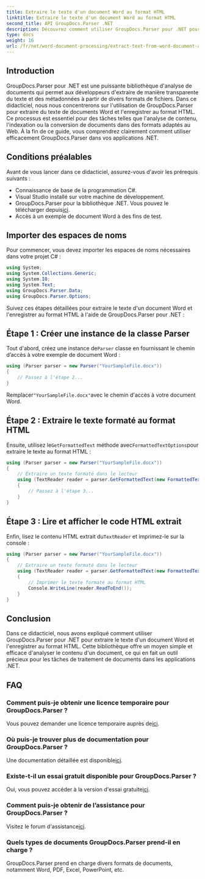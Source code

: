 ```yaml
---
title: Extraire le texte d'un document Word au format HTML
linktitle: Extraire le texte d'un document Word au format HTML
second_title: API GroupDocs.Parser .NET
description: Découvrez comment utiliser GroupDocs.Parser pour .NET pour extraire du texte de documents Word et l'enregistrer au format HTML. Tutoriel étape par étape avec des exemples de code.
type: docs
weight: 16
url: /fr/net/word-document-processing/extract-text-from-word-document-as-html/
---
```

## Introduction
GroupDocs.Parser pour .NET est une puissante bibliothèque d'analyse de documents qui permet aux développeurs d'extraire de manière transparente du texte et des métadonnées à partir de divers formats de fichiers. Dans ce didacticiel, nous nous concentrerons sur l'utilisation de GroupDocs.Parser pour extraire du texte de documents Word et l'enregistrer au format HTML. Ce processus est essentiel pour des tâches telles que l'analyse de contenu, l'indexation ou la conversion de documents dans des formats adaptés au Web. À la fin de ce guide, vous comprendrez clairement comment utiliser efficacement GroupDocs.Parser dans vos applications .NET.
## Conditions préalables
Avant de vous lancer dans ce didacticiel, assurez-vous d'avoir les prérequis suivants :
- Connaissance de base de la programmation C#.
- Visual Studio installé sur votre machine de développement.
-  GroupDocs.Parser pour la bibliothèque .NET. Vous pouvez le télécharger depuis[ici](https://releases.groupdocs.com/parser/net/).
- Accès à un exemple de document Word à des fins de test.
## Importer des espaces de noms
Pour commencer, vous devez importer les espaces de noms nécessaires dans votre projet C# :
```csharp
using System;
using System.Collections.Generic;
using System.IO;
using System.Text;
using GroupDocs.Parser.Data;
using GroupDocs.Parser.Options;
```
Suivez ces étapes détaillées pour extraire le texte d'un document Word et l'enregistrer au format HTML à l'aide de GroupDocs.Parser pour .NET :
## Étape 1 : Créer une instance de la classe Parser
 Tout d'abord, créez une instance de`Parser` classe en fournissant le chemin d’accès à votre exemple de document Word :
```csharp
using (Parser parser = new Parser("YourSampleFile.docx"))
{
    // Passez à l'étape 2...
}
```
 Remplacer`"YourSampleFile.docx"`avec le chemin d'accès à votre document Word.
## Étape 2 : Extraire le texte formaté au format HTML
 Ensuite, utilisez le`GetFormattedText` méthode avec`FormattedTextOptions`pour extraire le texte au format HTML :
```csharp
using (Parser parser = new Parser("YourSampleFile.docx"))
{
    // Extraire un texte formaté dans le lecteur
    using (TextReader reader = parser.GetFormattedText(new FormattedTextOptions(FormattedTextMode.Html)))
    {
        // Passez à l'étape 3...
    }
}
```
## Étape 3 : Lire et afficher le code HTML extrait
 Enfin, lisez le contenu HTML extrait du`TextReader` et imprimez-le sur la console :
```csharp
using (Parser parser = new Parser("YourSampleFile.docx"))
{
    // Extraire un texte formaté dans le lecteur
    using (TextReader reader = parser.GetFormattedText(new FormattedTextOptions(FormattedTextMode.Html)))
    {
        // Imprimer le texte formaté au format HTML
        Console.WriteLine(reader.ReadToEnd());
    }
}
```
## Conclusion
Dans ce didacticiel, nous avons expliqué comment utiliser GroupDocs.Parser pour .NET pour extraire le texte d'un document Word et l'enregistrer au format HTML. Cette bibliothèque offre un moyen simple et efficace d'analyser le contenu d'un document, ce qui en fait un outil précieux pour les tâches de traitement de documents dans les applications .NET.

## FAQ
### Comment puis-je obtenir une licence temporaire pour GroupDocs.Parser ?
 Vous pouvez demander une licence temporaire auprès de[ici](https://purchase.groupdocs.com/temporary-license/).
### Où puis-je trouver plus de documentation pour GroupDocs.Parser ?
 Une documentation détaillée est disponible[ici](https://reference.groupdocs.com/parser/net/).
### Existe-t-il un essai gratuit disponible pour GroupDocs.Parser ?
 Oui, vous pouvez accéder à la version d'essai gratuite[ici](https://releases.groupdocs.com/).
### Comment puis-je obtenir de l’assistance pour GroupDocs.Parser ?
 Visitez le forum d'assistance[ici](https://forum.groupdocs.com/c/parser/17).
### Quels types de documents GroupDocs.Parser prend-il en charge ?
GroupDocs.Parser prend en charge divers formats de documents, notamment Word, PDF, Excel, PowerPoint, etc.